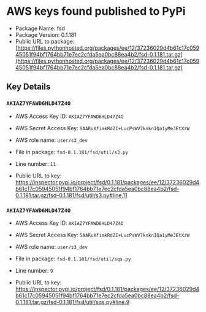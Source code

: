 # AWS keys found published to PyPi

* Package Name: fsd
* Package Version: 0.1.181
* Public URL to package: [https://files.pythonhosted.org/packages/ee/12/37236029d4b61c17c05945051f94bf1764bb71e7ec2cfda5ea0bc88ea4b2/fsd-0.1.181.tar.gz](https://files.pythonhosted.org/packages/ee/12/37236029d4b61c17c05945051f94bf1764bb71e7ec2cfda5ea0bc88ea4b2/fsd-0.1.181.tar.gz)

## Key Details

### `AKIAZ7YFAWD6HLD47Z4O`

* AWS Access Key ID: `AKIAZ7YFAWD6HLD47Z4O`
* AWS Secret Access Key: `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` 
* AWS role name: `user/s3_dev`
* File in package: `fsd-0.1.181/fsd/util/s3.py`
* Line number: `11`

* Public URL to key: https://inspector.pypi.io/project/fsd/0.1.181/packages/ee/12/37236029d4b61c17c05945051f94bf1764bb71e7ec2cfda5ea0bc88ea4b2/fsd-0.1.181.tar.gz/fsd-0.1.181/fsd/util/s3.py#line.11



### `AKIAZ7YFAWD6HLD47Z4O`

* AWS Access Key ID: `AKIAZ7YFAWD6HLD47Z4O`
* AWS Secret Access Key: `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` 
* AWS role name: `user/s3_dev`
* File in package: `fsd-0.1.181/fsd/util/sqs.py`
* Line number: `9`

* Public URL to key: https://inspector.pypi.io/project/fsd/0.1.181/packages/ee/12/37236029d4b61c17c05945051f94bf1764bb71e7ec2cfda5ea0bc88ea4b2/fsd-0.1.181.tar.gz/fsd-0.1.181/fsd/util/sqs.py#line.9


